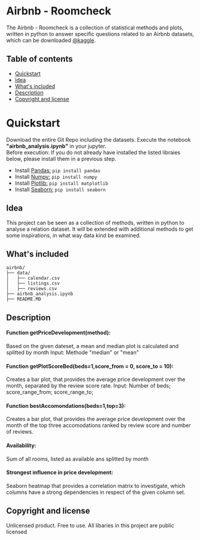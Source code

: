 # Airbnb - Roomcheck
The Airbnb - Roomcheck is a collection of statistical methods and plots, written in python to answer specific questions related to
an Airbnb datasets, which can be downloaded <a href="https://www.kaggle.com/airbnb/seattle">@kaggle</a>.


## Table of contents

- [Quickstart](#quick-start)
- [Idea](#idea)
- [What's included](#whats-included)
- [Description](#description)
- [Copyright and license](#copyright-and-license)



# Quickstart
Download the entire Git Repo including the datasets. Execute the notebook <b>"airbnb_analysis.ipynb"</b> in your jupyter.<br/>
Before execution: If you do not already have installed the listed libraies below, please install them in a previous step.

- Install <a href="https://pypi.org/project/pandas/">Pandas:</a> `pip install pandas`
- Install <a href="https://pypi.org/project/numpy/">Numpy:</a> `pip install numpy`
- Install <a href="https://pypi.org/project/matplotlib"/>Plotlib:</a> `pip install matplotlib` 
- Install <a href="https://pypi.org/project/seaborn">Seaborn:</a> `pip install seaborn`


## Idea
This project can be seen as a collection of methods, written in python to analyse a relation dataset.
It will be extended with additional methods to get some inspirations, in what way data kind be examined.


## What's included
```text
airbnb/
├── data/
│   ├── calendar.csv
│   ├── listings.csv
│   ├── reviews.csv
├── airbnb_analysis.ipynb
├── README.MD
```



## Description

#### Function getPriceDevelopment(method):
Based on the given dateset, a mean and median plot is calculated and splitted by month
Input: Methode "median" or "mean"

#### Function getPlotScoreBed(beds=1,score_from = 0, score_to = 10):
Creates a bar plot, that provides the average price development over the month, separated by the review score rate.
Input: Number of beds; score_range_from; score_range_to;

#### Function bestAccomondations(beds=1,top=3):
Creates a bar plot, that provides the average price development over the month of the top three accomodations ranked by review score and number of reviews.

#### Availability:
Sum of all rooms, listed as available ans splitted by month

#### Strongest influence in price development:
Seaborn heatmap that provides a correlation matrix to investigate, which columns have a strong dependencies in respect of the given column set.



## Copyright and license
Unlicensed  product. Free to use. All libaries in this project are public licensed 
